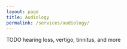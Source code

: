 ```yaml
---
layout: page
title: Audiology
permalink: /services/audiology/
---
```

TODO hearing loss, vertigo, tinnitus, and more
